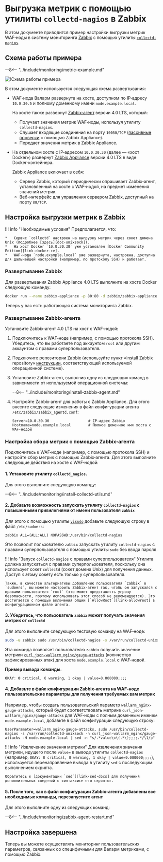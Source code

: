 [img-zabbix-scheme]:        ../../images/monitoring/zabbix-scheme.png

[link-zabbix]:              https://www.zabbix.com/
[link-collectd-nagios]:     https://collectd.org/wiki/index.php/Collectd-nagios
[link-zabbix-agent]:        https://www.zabbix.com/zabbix_agent
[link-zabbix-passive]:      https://www.zabbix.com/documentation/4.0/ru/manual/appendix/items/activepassive
[link-zabbix-app]:          https://hub.docker.com/r/zabbix/zabbix-appliance
[link-docker-ce]:           https://docs.docker.com/install/
[link-zabbix-repo]:         https://www.zabbix.com/download
[link-allowroot]:           https://www.zabbix.com/documentation/4.0/ru/manual/appendix/config/zabbix_agentd
[link-sed-docs]:            https://www.gnu.org/software/sed/manual/sed.html#sed-script-overview
[link-visudo]:              https://www.sudo.ws/man/1.8.17/visudo.man.html

[doc-gauge-attacks]:        available-metrics.md#количество-зафиксированных-атак
[doc-unixsock]:             fetching-metrics.md#выгрузка-метрик-с-помощью-утилиты-collectdnagios

#   Выгрузка метрик с помощью утилиты `collectd-nagios` в Zabbix

В этом документе приводится пример настройки выгрузки метрик WAF‑ноды в систему мониторинга [Zabbix][link-zabbix] с помощью утилиты [`collectd-nagios`][link-collectd-nagios].

##  Схема работы примера

--8<-- "../include/monitoring/metric-example.md"


![!Схема работы примера][img-zabbix-scheme]

В этом документе используется следующая схема развертывания:
*   WAF‑нода Валарм развернута на хосте, доступном по IP‑адресу `10.0.30.5` и полному доменному имени `node.example.local`.
    
    На хосте также развернут [Zabbix‑агент][link-zabbix-agent] версии 4.0 LTS, который:

    *   Получает значения метрик WAF‑ноды, используя утилиту `collectd-nagios`.
    *   Слушает входящие соединения на порту `10050/TCP` ([пассивные проверки][link-zabbix-passive] с помощью Zabbix Appliance).
    *   Передает значения метрик в Zabbix Appliance.  
    
*   На отдельном хосте с IP‑адресом `10.0.30.30` (далее — «хост Docker») развернут [Zabbix Appliance][link-zabbix-app] версии 4.0 LTS в виде Docker‑контейнера.
    
    Zabbix Appliance включает в себя:
    
    *   Сервер Zabbix, который периодически опрашивает Zabbix‑агент, установленный на хосте с WAF‑нодой, на предмет изменения значений метрик.
    *   Веб-интерфейс для управления сервером Zabbix, доступный на порту `80/TCP`.



##  Настройка выгрузки метрик в Zabbix

!!! info "Необходимые условия"
    Предполагается, что: 
    
    *   Сервис `collectd` настроен на выгрузку метрик через сокет домена Unix (подробнее [здесь][doc-unixsock]).
    *   На хост Docker `10.0.30.30` уже установлен [Docker Community Edition][link-docker-ce].
    *   WAF‑нода `node.example.local` уже развернута, настроена, доступна для дальнейшей настройки (например, по протоколу SSH) и работает.

### Развертывание Zabbix

Для развертывания Zabbix Appliance 4.0 LTS выполните на хосте Docker следующую команду:

``` bash
docker run --name zabbix-appliance -p 80:80 -d zabbix/zabbix-appliance:alpine-4.0-latest
```

Теперь у вас есть работающая система мониторинга Zabbix.

### Развертывание Zabbix‑агента

Установите Zabbix‑агент 4.0 LTS на хост с WAF‑нодой:
1.  Подключитесь к WAF‑ноде (например, с помощью протокола SSH). Убедитесь, что вы работаете под аккаунтом `root` или другим аккаунтом с правами суперпользователя.
2.  Подключите репозитории Zabbix (используйте пункт «Install Zabbix repository» [инструкции][link-zabbix-repo], соответствующей используемой операционной системе).
3.  Установите Zabbix‑агент, выполнив одну из следующих команд в зависимости от используемой операционной системы:

    --8<-- "../include/monitoring/install-zabbix-agent.md"
   
4.  Настройте Zabbix‑агент для работы с Zabbix Appliance. Для этого внесите следующие изменения в файл конфигурации агента `/etc/zabbix/zabbix_agentd.conf`:
   
    ```
    Server=10.0.30.30                  # IP‑адрес Zabbix 
    Hostname=node.example.local        # Полное доменное имя хоста с WAF‑нодой 
    ```
    
### Настройка сбора метрик с помощью Zabbix‑агента

Подключитесь к WAF‑ноде (например, с помощью протокола SSH) и настройте сбор метрик с помощью Zabbix‑агента. Для этого выполните следующие действия на хосте с WAF‑нодой:

####    1.  Установите утилиту `collectd_nagios`.

Для этого выполните следующую команду:

--8<-- "../include/monitoring/install-collectd-utils.md"
   
####    2.  Добавьте возможность запускать утилиту `collectd-nagios` с повышенными привилегиями от имени пользователя `zabbix`
    
Для этого с помощью утилиты [`visudo`][link-visudo] добавьте следующую строку в файл `/etc/sudoers`:
   
```
zabbix ALL=(ALL:ALL) NOPASSWD:/usr/bin/collectd-nagios
```
    
Это позволит пользователю `zabbix` запускать утилиту `collectd-nagios` с правами суперпользователя с помощью утилиты `sudo` без ввода пароля. 
 
!!! info "Запуск `collectd-nagios` с правами суперпользователя"
    Утилита должна запускаться с правами суперпользователя, поскольку она использует сокет `collectd` (сокет домена Unix) для получения данных. Доступ к этому сокету есть только у суперпользователя.
    
    Также, в качестве альтернативы добавлению пользователя `zabbix` в `sudoers`, вы можете настроить Zabbix‑агент так, чтобы он запускался с правами пользователя `root` (это может представлять угрозу безопасности, поэтому использовать этот способ не рекомендуется). Это достигается с помощью включения опции [`AllowRoot`][link-allowroot] в конфигурационном файле агента.
    
####    3.  Убедитесь, что пользователь `zabbix` может получать значения метрик от `collectd`
   
Для этого выполните следующую тестовую команду на WAF‑ноде:
   
``` bash
sudo -u zabbix sudo /usr/bin/collectd-nagios -s /var/run/collectd-unixsock -n curl_json-wallarm_nginx/gauge-attacks -H node.example.local
```

Эта команда позволяет пользователю `zabbix` получить значение метрики [`curl_json-wallarm_nginx/gauge-attacks`][doc-gauge-attacks] (количество зафиксированных атак) для хоста `node.example.local` с WAF‑нодой.

**Пример вывода команды:**
    
```
OKAY: 0 critical, 0 warning, 1 okay | value=0.000000;;;;
```
    
####    4.  Добавьте в файл конфигурации Zabbix‑агента на WAF‑ноде пользовательские параметры для получения требуемых вам метрик

Например, чтобы создать пользовательский параметр `wallarm_nginx-gauge-attacks`, который будет соответствовать метрике `curl_json-wallarm_nginx/gauge-attacks` для WAF‑ноды с полным доменным именем `node.example.local`, добавьте в файл конфигурации следующую строку:
   
```
UserParameter=wallarm_nginx-gauge-attacks, sudo /usr/bin/collectd-nagios -s /var/run/collectd-unixsock -n curl_json-wallarm_nginx/gauge-attacks -H node.example.local | sed -n "s/.*value\=\(.*\);;;;.*/\1/p"
```

!!! info "Извлечение значения метрики"
    Для извлечения значения метрики, идущего после `value=` в выводе утилиты `collectd-nagios` (например, `OKAY: 0 critical, 0 warning, 1 okay | value=0.000000;;;;`), используется перенаправление вывода в утилиту `sed` с последующим выполнением скрипта.
    
    Обратитесь к [документации `sed`][link-sed-docs] для получения дополнительных сведений о синтаксисе его скриптов.
        
####    5.  После того, как в файл конфигурации Zabbix‑агента добавлены все необходимые команды, перезапустите агент
   
Для этого выполните одну из следующих команд:

--8<-- "../include/monitoring/zabbix-agent-restart.md"

## Настройка завершена

Теперь вы можете осуществлять мониторинг пользовательских параметров, связанных со специфичными для Валарм метриками, с помощью Zabbix.
